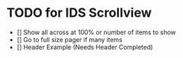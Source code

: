 # TODO for IDS Scrollview

- [] Show all across at 100% or number of items to show
- [] Go to full size pager if many items
- [] Header Example (Needs Header Completed)
